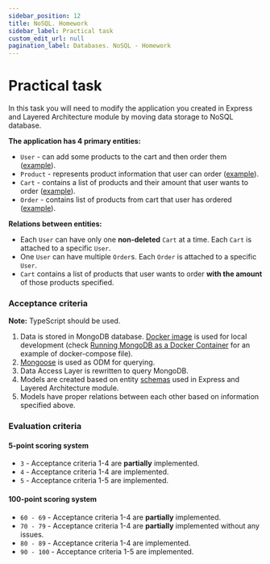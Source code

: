 ```yaml
---
sidebar_position: 12
title: NoSQL. Homework
sidebar_label: Practical task
custom_edit_url: null
pagination_label: Databases. NoSQL - Homework
---
```


# Practical task

In this task you will need to modify the application you created in Express and Layered Architecture module by moving data storage to NoSQL database.

**The application has 4 primary entities:**
- `User` - can add some products to the cart and then order them ([example](https://git.epam.com/ld-global-coordinators/js-programs/nodejs-gmp-coursebook/-/tree/for-mentees/Homework/6-express-layered-architecture/schemas/user.entity.ts)).
- `Product` - represents product information that user can order ([example](https://git.epam.com/ld-global-coordinators/js-programs/nodejs-gmp-coursebook/-/tree/for-mentees/Homework/6-express-layered-architecture/schemas/product.entity.ts)).
- `Cart` - contains a list of products and their amount that user wants to order ([example](https://git.epam.com/ld-global-coordinators/js-programs/nodejs-gmp-coursebook/-/tree/for-mentees/Homework/6-express-layered-architecture/schemas/cart.entity.ts)).
- `Order` - contains list of products from cart that user has ordered ([example](https://git.epam.com/ld-global-coordinators/js-programs/nodejs-gmp-coursebook/-/tree/for-mentees/Homework/6-express-layered-architecture/schemas/order.entity.ts)).

**Relations between entities:**
- Each `User` can have only one **non-deleted** `Cart` at a time. Each `Cart` is attached to a specific `User`.
- One `User` can have multiple `Order`s. Each `Order` is attached to a specific `User`.
- `Cart` contains a list of products that user wants to order **with the amount** of those products specified.

### Acceptance criteria

**Note:** TypeScript should be used.

1. Data is stored in MongoDB database. [Docker image](https://hub.docker.com/_/mongo) is used for local development (check [Running MongoDB as a Docker Container](https://www.baeldung.com/linux/mongodb-as-docker-container#2-building-container-using-a-compose-file) for an example of docker-compose file). 
2. [Mongoose](https://mongoosejs.com/) is used as ODM for querying.
3. Data Access Layer is rewritten to query MongoDB.
4. Models are created based on entity [schemas](https://git.epam.com/ld-global-coordinators/js-programs/nodejs-gmp-coursebook/-/tree/for-mentees/Homework/6-express-layered-architecture/schemas) used in Express and Layered Architecture module.
5. Models have proper relations between each other based on information specified above.

### Evaluation criteria

#### 5-point scoring system
- `3` - Acceptance criteria 1-4 are **partially** implemented.
- `4` - Acceptance criteria 1-4 are implemented.
- `5` - Acceptance criteria 1-5 are implemented.

#### 100-point scoring system
- `60 - 69` - Acceptance criteria 1-4 are **partially** implemented.
- `70 - 79` - Acceptance criteria 1-4 are **partially** implemented without any issues.
- `80 - 89` - Acceptance criteria 1-4 are implemented.
- `90 - 100` - Acceptance criteria 1-5 are implemented.